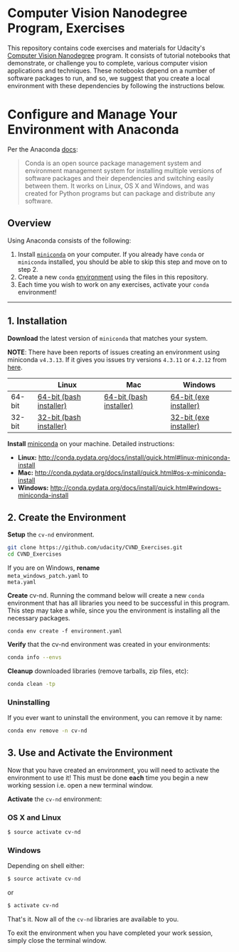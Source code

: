 # Computer Vision Nanodegree Program, Exercises

This repository contains code exercises and materials for Udacity's [Computer Vision Nanodegree](https://www.udacity.com/course/computer-vision-nanodegree--nd891) program. It consists of tutorial notebooks that demonstrate, or challenge you to complete, various computer vision applications and techniques. These notebooks depend on a number of software packages to run, and so, we suggest that you create a local environment with these dependencies by following the instructions below.

# Configure and Manage Your Environment with Anaconda

Per the Anaconda [docs](http://conda.pydata.org/docs):

> Conda is an open source package management system and environment management system 
for installing multiple versions of software packages and their dependencies and 
switching easily between them. It works on Linux, OS X and Windows, and was created 
for Python programs but can package and distribute any software.

## Overview
Using Anaconda consists of the following:

1. Install [`miniconda`](http://conda.pydata.org/miniconda.html) on your computer. If you already have `conda` or `miniconda` installed, you should be able to skip this step and move on to step 2.
2. Create a new `conda` [environment](http://conda.pydata.org/docs/using/envs.html) using the files in this repository.
3. Each time you wish to work on any exercises, activate your `conda` environment!

---

## 1. Installation

**Download** the latest version of `miniconda` that matches your system.

**NOTE**: There have been reports of issues creating an environment using miniconda `v4.3.13`. If it gives you issues try versions `4.3.11` or `4.2.12` from [here](https://repo.continuum.io/miniconda/).

|        | Linux | Mac | Windows | 
|--------|-------|-----|---------|
| 64-bit | [64-bit (bash installer)][lin64] | [64-bit (bash installer)][mac64] | [64-bit (exe installer)][win64]
| 32-bit | [32-bit (bash installer)][lin32] |  | [32-bit (exe installer)][win32]

[win64]: https://repo.continuum.io/miniconda/Miniconda3-latest-Windows-x86_64.exe
[win32]: https://repo.continuum.io/miniconda/Miniconda3-latest-Windows-x86.exe
[mac64]: https://repo.continuum.io/miniconda/Miniconda3-latest-MacOSX-x86_64.sh
[lin64]: https://repo.continuum.io/miniconda/Miniconda3-latest-Linux-x86_64.sh
[lin32]: https://repo.continuum.io/miniconda/Miniconda3-latest-Linux-x86.sh

**Install** [miniconda](http://conda.pydata.org/miniconda.html) on your machine. Detailed instructions:

- **Linux:** http://conda.pydata.org/docs/install/quick.html#linux-miniconda-install
- **Mac:** http://conda.pydata.org/docs/install/quick.html#os-x-miniconda-install
- **Windows:** http://conda.pydata.org/docs/install/quick.html#windows-miniconda-install

## 2. Create the Environment

**Setup** the `cv-nd` environment. 

```sh
git clone https://github.com/udacity/CVND_Exercises.git
cd CVND_Exercises
```

If you are on Windows, **rename**   
`meta_windows_patch.yaml` to   
`meta.yaml`

**Create** cv-nd.  Running the command below will create a new `conda` environment that has all libraries you need to be successful in this program. This step may take a while, since you the environment is installing all the necessary packages.
```
conda env create -f environment.yaml
```

**Verify** that the cv-nd environment was created in your environments:

```sh
conda info --envs
```

**Cleanup** downloaded libraries (remove tarballs, zip files, etc):

```sh
conda clean -tp
```

### Uninstalling 

If you ever want to uninstall the environment, you can remove it by name:

```sh
conda env remove -n cv-nd
```

## 3. Use and Activate the Environment

Now that you have created an environment, you will need to activate the environment to use it! This must be done **each** time you begin a new working session i.e. open a new terminal window. 

**Activate** the `cv-nd` environment:

### OS X and Linux
```sh
$ source activate cv-nd
```
### Windows
Depending on shell either:
```sh
$ source activate cv-nd
```
or

```sh
$ activate cv-nd
```

That's it. Now all of the `cv-nd` libraries are available to you.

To exit the environment when you have completed your work session, simply close the terminal window.

